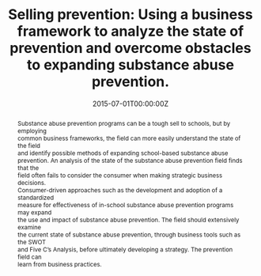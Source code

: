 ---
title: "Selling prevention: Using a business framework to analyze the state of prevention and overcome obstacles to expanding substance abuse prevention."

authors:
- "admin"
date: "2015-07-01T00:00:00Z"
doi: "nan"
venue: "The Journal of Global Drug Policy and Practice"
publishDate: "2017-01-01T00:00:00Z"
publication_types: ["2"]
abstract: "Substance abuse prevention programs can be a tough sell to schools, but by employing<br>common business frameworks, the field can more easily understand the state of the field<br>and identify possible methods of expanding school-based substance abuse<br>prevention. An analysis of the state of the substance abuse prevention field finds that the<br>field often fails to consider the consumer when making strategic business decisions.<br>Consumer-driven approaches such as the development and adoption of a standardized<br>measure for effectiveness of in-school substance abuse prevention programs may expand<br>the use and impact of substance abuse prevention. The field should extensively examine<br>the current state of substance abuse prevention, through business tools such as the SWOT<br>and Five C’s Analysis, before ultimately developing a strategy. The prevention field can<br>learn from business practices."
summary: "Caputi, T. (2015). Selling prevention: Using a business framework to analyze the state of prevention and overcome obstacles to expanding substance abuse prevention. The Journal of Global Drug Policy and Practice."
tags: 
featured: false
links:
- name: Paper Link
  url: "https://www.dfaf.org/wp-content/uploads/2018/11/Vol-9-Issue-1.pdf"
url_pdf: "/files/JGDPP-2015.pdf"
image:
  focal_point: ""
  preview_only: false
---